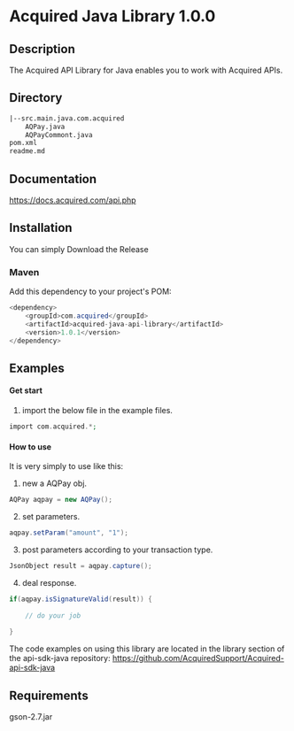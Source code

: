 # Acquired Java Library 1.0.0

## Description ##
The Acquired API Library for Java enables you to work with Acquired APIs.

## Directory ##
```html
|--src.main.java.com.acquired
    AQPay.java
    AQPayCommont.java
pom.xml
readme.md  
``` 

## Documentation  ##
https://docs.acquired.com/api.php

## Installation ##
You can simply Download the Release

### Maven ###
Add this dependency to your project's POM:
```java
<dependency>
    <groupId>com.acquired</groupId>
    <artifactId>acquired-java-api-library</artifactId>
    <version>1.0.1</version>	    
</dependency>
```



## Examples ##
#### Get start

1. import the below file in the example files.

```php
import com.acquired.*;
```

#### How to use
It is very simply to use like this:
1. new a AQPay obj.
```java
AQPay aqpay = new AQPay();
```
2. set parameters.
```java
aqpay.setParam("amount", "1");
```
3. post parameters according to your transaction type.
```java
JsonObject result = aqpay.capture();
```
4. deal response.
```java
if(aqpay.isSignatureValid(result)) {
    
    // do your job
    
}
```
The code examples on using this library are located in the library section of the api-sdk-java repository: https://github.com/AcquiredSupport/Acquired-api-sdk-java


## Requirements

gson-2.7.jar

